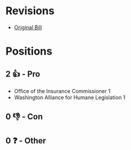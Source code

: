 # Revisions
* [Original Bill](1/)

# Positions
## 2 👍 - Pro
* Office of the Insurance Commissioner 1
* Washington Alliance for Humane Legislation 1

## 0 👎 - Con

## 0 ❓ - Other
